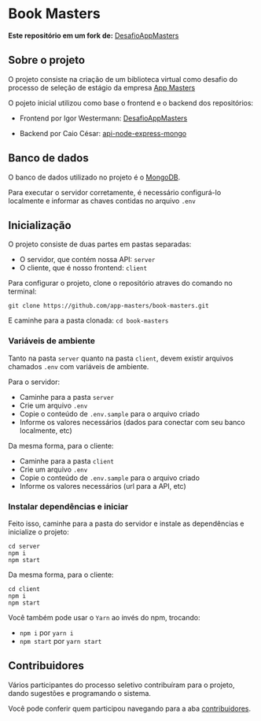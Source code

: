 # Book Masters

**Este repositório em um fork de:** 
[DesafioAppMasters](https://github.com/IgorWestermann/DesafioAppMasters)


## Sobre o projeto
O projeto consiste na criação de um biblioteca virtual como desafio do processo de seleção de estágio da empresa [App Masters](https://appmasters.io/en/)


O pojeto inicial utilizou como base o frontend e o backend dos repositórios:
* Frontend por Igor Westermann: 
[DesafioAppMasters](https://github.com/IgorWestermann/DesafioAppMasters)

* Backend por Caio César: 
[api-node-express-mongo](https://github.com/caiocesaroliveira/api-node-express-mongo) 


## Banco de dados 

O banco de dados utilizado no projeto é o [MongoDB](https://www.mongodb.com/).

Para executar o servidor corretamente, é necessário configurá-lo localmente e informar as chaves contidas no arquivo `.env`


## Inicialização

O projeto consiste de duas partes em pastas separadas:
* O servidor, que contém nossa API: `server`
* O cliente, que é nosso frontend: `client`

Para configurar o projeto, clone o repositório atraves do comando no terminal:

`git clone https://github.com/app-masters/book-masters.git`

E caminhe para a pasta clonada:
`cd book-masters`

### Variáveis de ambiente

Tanto na pasta `server` quanto na pasta `client`, devem existir arquivos chamados `.env` com variáveis de ambiente.

Para o servidor:

* Caminhe para a pasta `server`
* Crie um arquivo `.env`
* Copie o conteúdo de `.env.sample` para o arquivo criado
* Informe os valores necessários (dados para conectar com seu banco localmente, etc)

Da mesma forma, para o cliente:

* Caminhe para a pasta `client`
* Crie um arquivo `.env`
* Copie o conteúdo de `.env.sample` para o arquivo criado
* Informe os valores necessários (url para a API, etc)

### Instalar dependências e iniciar

Feito isso, caminhe para a pasta do servidor e instale as dependências e inicialize o projeto:
```
cd server
npm i 
npm start 
```

Da mesma forma, para o cliente:
```
cd client
npm i 
npm start 
```

Você também pode usar o `Yarn` ao invés do npm, trocando:

* `npm i` por `yarn i`
* `npm start` por `yarn start`


## Contribuidores

Vários participantes do processo seletivo contribuíram para o projeto, dando sugestões e programando o sistema.

Você pode conferir quem participou navegando para a aba [contribuidores](https://github.com/app-masters/book-masters/graphs/contributors).